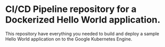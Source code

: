 # CI/CD Pipeline repository for a Dockerized Hello World application.
This repository have everything you needed to build and deploy a sample Hello World application on to the Google Kubernetes Engine.
